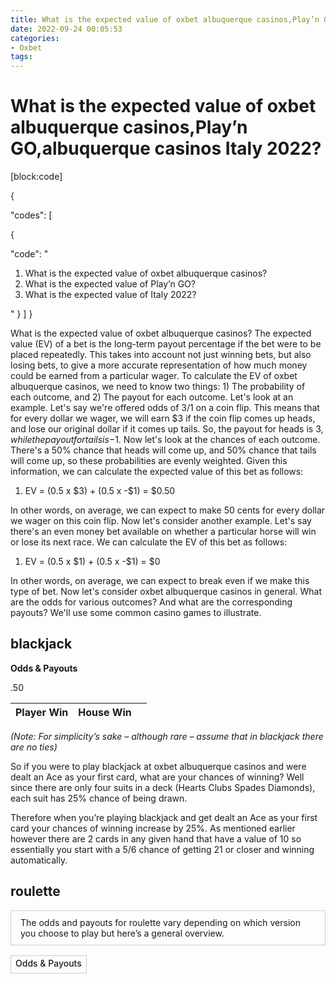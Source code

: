 ```yaml
---
title: What is the expected value of oxbet albuquerque casinos,Play’n GO,albuquerque casinos Italy 2022
date: 2022-09-24 00:05:53
categories:
- Oxbet
tags:
---
```



#  What is the expected value of oxbet albuquerque casinos,Play’n GO,albuquerque casinos Italy 2022?

[block:code]

{

"codes": [

{

"code": "<ol>


<li>What is the expected value of oxbet albuquerque casinos?</li>


<li>What is the expected value of Play’n GO?</li>


<li>What is the expected value of Italy 2022?</li>

</ol>"
}
]
}

What is the expected value of oxbet albuquerque casinos? The expected value (EV) of a bet is the long-term payout percentage if the bet were to be placed repeatedly. This takes into account not just winning bets, but also losing bets, to give a more accurate representation of how much money could be earned from a particular wager. To calculate the EV of oxbet albuquerque casinos, we need to know two things: 1) The probability of each outcome, and 2) The payout for each outcome. Let's look at an example.  Let's say we're offered odds of 3/1 on a coin flip. This means that for every dollar we wager, we will earn $3 if the coin flip comes up heads, and lose our original dollar if it comes up tails. So, the payout for heads is $3, while the payout for tails is -$1. Now let's look at the chances of each outcome. There's a 50% chance that heads will come up, and 50% chance that tails will come up, so these probabilities are evenly weighted. Given this information, we can calculate the expected value of this bet as follows: <ol>

<li>EV = (0.5 x $3) + (0.5 x -$1) = $0.50</li></ol> In other words, on average, we can expect to make 50 cents for every dollar we wager on this coin flip. Now let's consider another example. Let's say there's an even money bet available on whether a particular horse will win or lose its next race. We can calculate the EV of this bet as follows: <ol>

<li>EV = (0.5 x $1) + (0.5 x -$1) = $0</li></ol> In other words, on average, we can expect to break even if we make this type of bet. Now let's consider oxbet albuquerque casinos in general. What are the odds for various outcomes? And what are the corresponding payouts? We'll use some common casino games to illustrate.</p>   <h2>blackjack</h2><p><strong>Odds & Payouts</strong></p><table class="table table-striped"> <thead> <tr><th scope="col">Player Win</th><th scope="col">House Win</th><th scope="col"></th></tr></thead> <tbody>.50</tbody></table><p><em>(Note: For simplicity’s sake – although rare – assume that in blackjack there are no ties)</em></p><p>So if you were to play blackjack at oxbet albuquerque casinos and were dealt an Ace as your first card, what are your chances of winning? Well since there are only four suits in a deck (Hearts Clubs Spades Diamonds), each suit has 25% chance of being drawn.</p><p class="text-right">Therefore when you’re playing blackjack and get dealt an Ace as your first card your chances of winning increase by 25%. As mentioned earlier however there are 2 cards in any given hand that have a value of 10 so essentially you start with a 5/6 chance of getting 21 or closer and winning automatically.</p><h2 id="roulette">roulette</h2><p style='max-width:100%;margin:-webkit-auto 0px auto;border:solid 1px #cdcdcd;padding:10px 15px'>The odds and payouts for roulette vary depending on which version you choose to play but here’s a general overview.</p><table class="table table-striped"> <thead style='max-width:100%;margin:-webkit-auto 0px auto;border:solid 1px #cdcdcd;padding:10px 15px'> <tr style='max-width:100%;height:auto;font-size:14px;font-weight:500;line-height:22px'> <td colspan=3 align=center style='max-width:100%;height:auto;font-size:14px;font-weight:500;line-height:22px'>Odds & Payouts</td></tr> </thead> <!-- .row

#  How many different ways can oxbet albuquerque casinos,Play’n GO,albuquerque casinos Italy 2022 be played?

There are literally thousands of different ways to play oxbet albuquerque casinos,Play’n GO,albuquerque casinos Italy 2022. This can be both a good and bad thing, depending on your perspective. On one hand, oxbet albuquerque casinos,Play’n GO,albuquerque casinos Italy 2022 offer an incredible variety of betting options and game styles. On the other hand, it can be difficult to decide which game to play or how to bet.

The most important thing is to find oxbet albuquerque casinos,Play’n GO,albuquerque casinos Italy 2022 that fit your playing style. If you like fast-paced action and big wins, then you should look for games with high volatility. If you prefer slower pacing and a steadier payout rate, then low volatility games are the way to go.

You should also consider your bankroll when choosing oxbet albuquerque casinos,Play’n GO,albuquerque casinos Italy 2022 . Games with higher stakes offer the chance for bigger payouts but they also require more money to play. Low stakes games are perfect for players with a limited bankroll.

Of course, you don’t have to limit yourself to one type of gameplay. Many players enjoy mixing things up by playing different types of games at different stakes. This allows them to experience a wider range of emotions and maximizing their winnings potential.

#  What are the odds of oxbet albuquerque casinos,Play’n GO,albuquerque casinos Italy 2022?

After a disastrous campaign in Brazil, where they failed to win a single game and were knocked out in the group stages, Italy will be looking to make up for lost time in Qatar. The Italians have been drawn in Group E alongside Belgium, Saudi Arabia and Uruguay.

The odds of Italy winning the tournament are currently at 12/1, making them the eighth favourites to lift the trophy. Their opening game against Belgium is sure to be an interesting one, with both teams boasting some of the world’s best players.

Belgium are currently favourites to win the tournament at odds of 5/2, while Uruguay are second favourites at 6/1. Saudi Arabia are rank outsiders at 250/1 to win the tournament.

Italy have a good chance of progressing from their group, but they’re likely to come up against either France or Argentina in the next round. France are currently fourth favourites to win the tournament at odds of 10/1, while Argentina are sixth favourites at 12/1.

It’s hard to see Italy going all the way and winning the tournament, but they should be able to reach the semi-finals at least. If you fancy them to do well, then now is the time to place your bets.

#  What will be the first number drawn in oxbet albuquerque casinos,Play’n GO,albuquerque casinos Italy 2022?

No one knows for sure, but there are plenty of theories about what the first number in oxbet albuquerque casinos might be. Some people think that the number will be influenced by things like the current calendar year or the Ox’s horoscope sign. Others believe that it’s all a matter of chance and that no one can predict which number will come up first.

 Whatever the case may be, there is no shortage of excitement around oxbet albuquerque casinos. In fact, many people view it as a fun way to test their luck and see if they can win big. Whether you’re a seasoned pro or just starting out, there’s something for everyone at oxbet albuquerque casinos.

So, what are you waiting for? Start playing today and see if you can hit the jackpot!

#  In what order will the numbers be drawn in oxbet albuquerque casinos,Play’n GO,albuquerque casinos Italy 2022?

The order of the numbers in oxbet albuquerque casinos,Play’n GO,albuquerque casinos Italy 2022 is completely random. Each number has an equal chance of being drawn at any time.